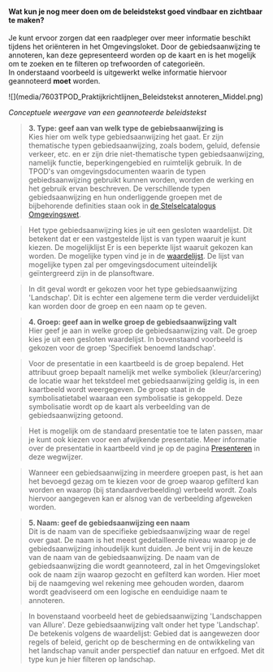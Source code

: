 ﻿#### Wat kun je nog meer doen om de beleidstekst goed vindbaar en zichtbaar te maken?

Je kunt ervoor zorgen dat een raadpleger over meer informatie beschikt tijdens
het oriënteren in het Omgevingsloket. Door de gebiedsaanwijzing te
annoteren, kan deze gepresenteerd worden op de kaart en is het mogelijk om te
zoeken en te filteren op trefwoorden of categorieën.  
In onderstaand voorbeeld is uitgewerkt welke informatie hiervoor geannoteerd
**moet** worden.

![](media/7603TPOD_Praktijkrichtlijnen_Beleidstekst annoteren_Middel.png)

*Conceptuele weergave van een geannoteerde beleidstekst*

>   **3. Type: geef aan van welk type de gebiebsaanwijzing is**  
>   Kies hier om welk type gebiedsaanwijzing het gaat. Er zijn thematische typen
>   gebiedsaanwijzing, zoals bodem, geluid, defensie verkeer, etc. en er zijn drie
>   niet-thematische typen gebiedsaanwijzing, namelijk functie, beperkingengebied en
>   ruimtelijk gebruik. In de TPOD's van omgevingsdocumenten waarin de typen gebiedsaanwijzing gebruikt
>   kunnen worden, worden de werking en het gebruik ervan beschreven. De
>   verschillende typen gebiedsaanwijzing en hun onderliggende groepen met de
>   bijbehorende definities staan ook in [de Stelselcatalogus
>   Omgevingswet](https://stelselcatalogus.omgevingswet.overheid.nl/).

>   Het type gebiedsaanwijzing kies je uit een gesloten waardelijst.
>   Dit betekent dat er een vastgestelde lijst is van typen waaruit je kunt kiezen.
>   De mogelijklijst Er is een beperkte lijst waaruit gekozen kan worden. 
>   De mogelijke typen vind je in de [waardelijst](https://stelselcatalogus.omgevingswet.overheid.nl/waardelijstenpagina).
>   De lijst van mogelijke typen zal per omgevingsdocument uiteindelijk geïntergreerd
>   zijn in de plansoftware.

>   In dit geval wordt er gekozen voor het type gebiedsaanwijzing 'Landschap'.
>   Dit is echter een algemene term die verder verduidelijkt kan worden door 
>   de groep en een naam op te geven.

>   **4. Groep: geef aan in welke groep de gebiedsaanwijzing valt**  
>   Hier geef je aan in welke groep de gebiedsaanwijzing valt. De groep
>   kies je uit een gesloten waardelijst. In bovenstaand voorbeeld is gekozen 
>   voor de groep 'Specifiek benoemd landschap'.

>   Voor de presentatie in een kaartbeeld is de groep bepalend.
>   Het attribuut groep bepaalt namelijk met welke symboliek (kleur/arcering) de
>   locatie waar het tekstdeel met gebiedsaanwijzing geldig is, in een kaartbeeld wordt
>   weergegeven. De groep staat in de symbolisatietabel waaraan
>   een symbolisatie is gekoppeld. Deze symbolisatie wordt op de kaart als
>   verbeelding van de gebiedsaanwijzing getoond.

>   Het is mogelijk om de standaard presentatie toe te laten passen, maar je
>   kunt ook kiezen voor een afwijkende presentatie. Meer informatie over de
>   presentatie in kaartbeeld vind je op de pagina [Presenteren](/presenteren)
>   in deze wegwijzer.

>   Wanneer een gebiedsaanwijzing in meerdere groepen past, is het aan het bevoegd gezag 
>   om te kiezen voor de groep waarop gefilterd kan worden en waarop (bij 
>   standaardverbeelding) verbeeld wordt. Zoals hiervoor aangegeven kan er 
>   alsnog van de verbeelding afgeweken worden.

>   **5. Naam: geef de gebiedsaanwijzing een naam**  
>   Dit is de naam van de specifieke gebiedsaanwijzing waar de regel over gaat. De naam is het meest gedetailleerde niveau waarop
>   je de gebiedsaanwijzing inhoudelijk kunt duiden. Je bent vrij in de keuze van de naam van 
>   de gebiedsaanwijzing. De naam van de gebiedsaanwijzing die wordt geannoteerd, zal in het Omgevingsloket ook de naam zijn waarop 
>   gezocht en gefilterd kan worden. Hier moet bij de naamgeving wel rekening mee gehouden worden, daarom
>   wordt geadviseerd om een logische en eenduidige naam te annoteren.

>   In bovenstaand voorbeeld heet de gebiedsaanwijzing 'Landschappen van Allure'. 
>   Deze gebiedsaanwijzing valt onder het type 'Landschap'. De betekenis volgens de waardelijst:
>   Gebied dat is aangewezen door regels of beleid, gericht op de bescherming en de ontwikkeling 
>   van het landschap vanuit ander perspectief dan natuur en erfgoed. Met dit type kun je hier filteren
>   op landschap.




